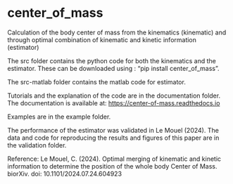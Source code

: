 # center_of_mass
Calculation of the body center of mass from the kinematics (kinematic) and through optimal combination of kinematic and kinetic information (estimator)

The src folder contains the python code for both the kinematics and the estimator. These can be downloaded using : “pip install center_of_mass”. 

The src-matlab folder contains the matlab code for estimator.

Tutorials and the explanation of the code are in the documentation folder. The documentation is available at: https://center-of-mass.readthedocs.io

Examples are in the example folder.

The performance of the estimator was validated in Le Mouel (2024). The data and code for reproducing the results and figures of this paper are in the validation folder.

Reference: 
Le Mouel, C. (2024). Optimal merging of kinematic and kinetic information to determine the position of the whole body Center of Mass. biorXiv. doi: 10.1101/2024.07.24.604923

